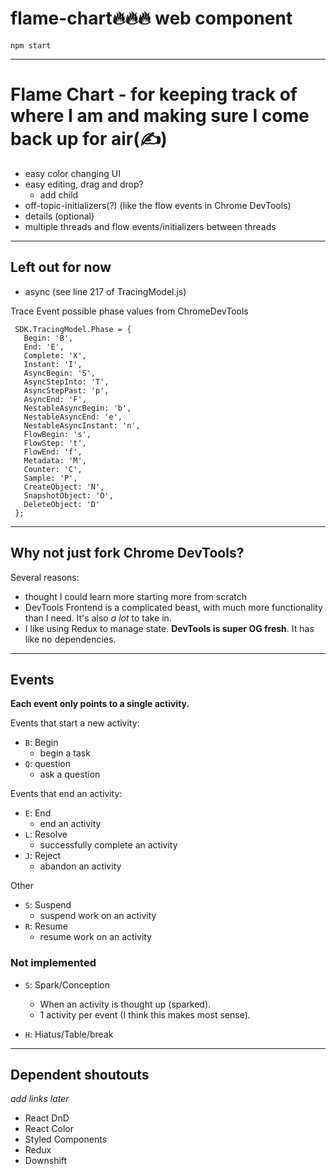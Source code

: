 # flame-chart🔥🔥🔥 web component

```
npm start
```

___

# Flame Chart - for keeping track of where I am and making sure I come back up for air(✍️)
- easy color changing UI
- easy editing, drag and drop?
	- add child
- off-topic-initializers(?) (like the flow events in Chrome DevTools)
- details (optional)
- multiple threads and flow events/initializers between threads

___

## Left out for now
- async (see line 217 of TracingModel.js)

Trace Event possible phase values from ChromeDevTools
```
 SDK.TracingModel.Phase = {
   Begin: 'B',
   End: 'E',
   Complete: 'X',
   Instant: 'I',
   AsyncBegin: 'S',
   AsyncStepInto: 'T',
   AsyncStepPast: 'p',
   AsyncEnd: 'F',
   NestableAsyncBegin: 'b',
   NestableAsyncEnd: 'e',
   NestableAsyncInstant: 'n',
   FlowBegin: 's',
   FlowStep: 't',
   FlowEnd: 'f',
   Metadata: 'M',
   Counter: 'C',
   Sample: 'P',
   CreateObject: 'N',
   SnapshotObject: 'O',
   DeleteObject: 'D'
 };
 ```

 ___
 
## Why not just fork Chrome DevTools?

 Several reasons:
 - thought I could learn more starting more from scratch
 - DevTools Frontend is a complicated beast, with much more functionality than I need. It's also *a lot* to take in.
 - I like using Redux to manage state. **DevTools is super OG fresh**. It has like no dependencies.

___

## Events
**Each event only points to a single activity.**

Events that start a new activity:
- `B`: Begin
  - begin a task
- `Q`: question
  - ask a question

Events that end an activity:
- `E`: End
  - end an activity
- `L`: Resolve
  - successfully complete an activity
- `J`: Reject
  - abandon an activity

Other
- `S`: Suspend
  - suspend work on an activity
- `R`: Resume
  - resume work on an activity

### Not implemented
- `S`: Spark/Conception
  - When an activity is thought up (sparked).
  - 1 activity per event (I think this makes most sense).

- `H`: Hiatus/Table/break


___

## Dependent shoutouts
*add links later*
- React DnD
- React Color
- Styled Components
- Redux
- Downshift